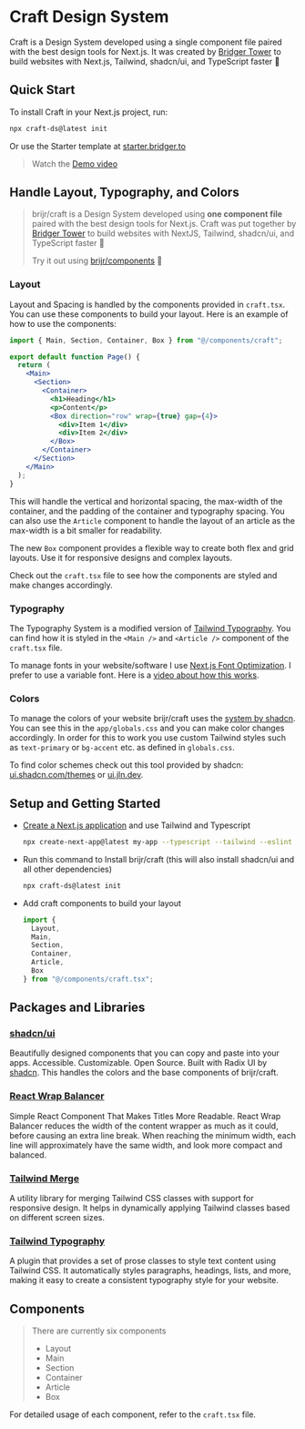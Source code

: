 # Craft Design System

Craft is a Design System developed using a single component file paired with the best design tools for Next.js. It was created by [Bridger Tower](https://bridger.to) to build websites with Next.js, Tailwind, shadcn/ui, and TypeScript faster 🚀

## Quick Start

To install Craft in your Next.js project, run:

```bash
npx craft-ds@latest init
```

Or use the Starter template at [starter.bridger.to](https://starter.bridger.to)

> Watch the [Demo video](https://youtu.be/YKkGNZK8En8)

## Handle Layout, Typography, and Colors

> brijr/craft is a Design System developed using **one component file** paired with the best design tools for Next.js. Craft was put together by [Bridger Tower](https://bridger.to) to build websites with NextJS, Tailwind, shadcn/ui, and TypeScript faster 🚀
>
> Try it out using [brijr/components](https://github.com/brijr/components) 👀

### Layout

Layout and Spacing is handled by the components provided in `craft.tsx`. You can use these components to build your layout. Here is an example of how to use the components:

```jsx
import { Main, Section, Container, Box } from "@/components/craft";

export default function Page() {
  return (
    <Main>
      <Section>
        <Container>
          <h1>Heading</h1>
          <p>Content</p>
          <Box direction="row" wrap={true} gap={4}>
            <div>Item 1</div>
            <div>Item 2</div>
          </Box>
        </Container>
      </Section>
    </Main>
  );
}
```

This will handle the vertical and horizontal spacing, the max-width of the container, and the padding of the container and typography spacing. You can also use the `Article` component to handle the layout of an article as the max-width is a bit smaller for readability.

The new `Box` component provides a flexible way to create both flex and grid layouts. Use it for responsive designs and complex layouts.

Check out the `craft.tsx` file to see how the components are styled and make changes accordingly.

### Typography

The Typography System is a modified version of [Tailwind Typography](https://github.com/tailwindlabs/tailwindcss-typography). You can find how it is styled in the `<Main />` and `<Article />` component of the `craft.tsx` file.

To manage fonts in your website/software I use [Next.js Font Optimization](https://nextjs.org/docs/app/building-your-application/optimizing/fonts). I prefer to use a variable font. Here is a [video about how this works](https://www.youtube.com/watch?v=L8_98i_bMMA).

### Colors

To manage the colors of your website brijr/craft uses the [system by shadcn](https://ui.shadcn.com/docs/theming). You can see this in the `app/globals.css` and you can make color changes accordingly. In order for this to work you use custom Tailwind styles such as `text-primary` or `bg-accent` etc. as defined in `globals.css`.

To find color schemes check out this tool provided by shadcn: [ui.shadcn.com/themes](https://ui.shadcn.com/themes) or [ui.jln.dev](https://ui.jln.dev/).

## Setup and Getting Started

- [Create a Next.js application](https://nextjs.org/docs/getting-started/installation) and use Tailwind and Typescript

  ```bash
  npx create-next-app@latest my-app --typescript --tailwind --eslint
  ```

- Run this command to Install brijr/craft (this will also install shadcn/ui and all other dependencies)

  ```bash
  npx craft-ds@latest init
  ```

- Add craft components to build your layout

  ```jsx
  import {
    Layout,
    Main,
    Section,
    Container,
    Article,
    Box
  } from "@/components/craft.tsx";
  ```

## Packages and Libraries

### [shadcn/ui](https://ui.shadcn.com)

Beautifully designed components that you can copy and paste into your apps. Accessible. Customizable. Open Source. Built with Radix UI by [shadcn](https://shadcn.com). This handles the colors and the base components of brijr/craft.

### [React Wrap Balancer](https://react-wrap-balancer.vercel.app/)

Simple React Component That Makes Titles More Readable. React Wrap Balancer reduces the width of the content wrapper as much as it could, before causing an extra line break. When reaching the minimum width, each line will approximately have the same width, and look more compact and balanced.

### [Tailwind Merge](https://tailwind-merge.vercel.app/)

A utility library for merging Tailwind CSS classes with support for responsive design. It helps in dynamically applying Tailwind classes based on different screen sizes.

### [Tailwind Typography](https://tailwindcss.com/docs/typography-plugin)

A plugin that provides a set of prose classes to style text content using Tailwind CSS. It automatically styles paragraphs, headings, lists, and more, making it easy to create a consistent typography style for your website.

## Components

> There are currently six components
>
> - Layout
> - Main
> - Section
> - Container
> - Article
> - Box

For detailed usage of each component, refer to the `craft.tsx` file.

